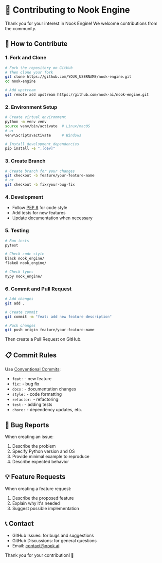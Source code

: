 # 🤝 Contributing to Nook Engine

Thank you for your interest in Nook Engine! We welcome contributions from the community.

## 🚀 How to Contribute

### 1. Fork and Clone

```bash
# Fork the repository on GitHub
# Then clone your fork
git clone https://github.com/YOUR_USERNAME/nook-engine.git
cd nook-engine

# Add upstream
git remote add upstream https://github.com/nook-ai/nook-engine.git
```

### 2. Environment Setup

```bash
# Create virtual environment
python -m venv venv
source venv/bin/activate  # Linux/macOS
# or
venv\Scripts\activate     # Windows

# Install development dependencies
pip install -e ".[dev]"
```

### 3. Create Branch

```bash
# Create branch for your changes
git checkout -b feature/your-feature-name
# or
git checkout -b fix/your-bug-fix
```

### 4. Development

- Follow [PEP 8](https://www.python.org/dev/peps/pep-0008/) for code style
- Add tests for new features
- Update documentation when necessary

### 5. Testing

```bash
# Run tests
pytest

# Check code style
black nook_engine/
flake8 nook_engine/

# Check types
mypy nook_engine/
```

### 6. Commit and Pull Request

```bash
# Add changes
git add .

# Create commit
git commit -m "feat: add new feature description"

# Push changes
git push origin feature/your-feature-name
```

Then create a Pull Request on GitHub.

## 📋 Commit Rules

Use [Conventional Commits](https://www.conventionalcommits.org/):

- `feat:` - new feature
- `fix:` - bug fix
- `docs:` - documentation changes
- `style:` - code formatting
- `refactor:` - refactoring
- `test:` - adding tests
- `chore:` - dependency updates, etc.

## 🐛 Bug Reports

When creating an issue:

1. Describe the problem
2. Specify Python version and OS
3. Provide minimal example to reproduce
4. Describe expected behavior

## 💡 Feature Requests

When creating a feature request:

1. Describe the proposed feature
2. Explain why it's needed
3. Suggest possible implementation

## 📞 Contact

- GitHub Issues: for bugs and suggestions
- GitHub Discussions: for general questions
- Email: contact@nook.ai

Thank you for your contribution! 🎉
